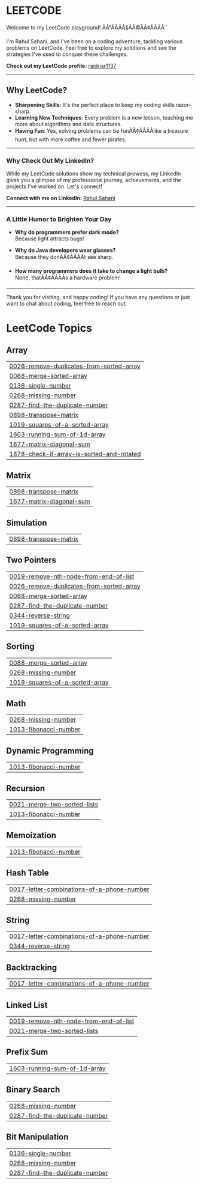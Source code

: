 # LEETCODE

Welcome to my LeetCode playground! ÃÂ°ÃÂÃÂ§ÃÂ©ÃÂ¢ÃÂÃÂ¨

I'm Rahul Sahani, and I've been on a coding adventure, tackling various problems on LeetCode. Feel free to explore my solutions and see the strategies I've used to conquer these challenges. 

**Check out my LeetCode profile:** [raidriar1137](https://leetcode.com/raidriar1137)

---

## Why LeetCode?
- **Sharpening Skills**: It's the perfect place to keep my coding skills razor-sharp.
- **Learning New Techniques**: Every problem is a new lesson, teaching me more about algorithms and data structures.
- **Having Fun**: Yes, solving problems can be funÃÂ¢ÃÂÃÂlike a treasure hunt, but with more coffee and fewer pirates.

---

### Why Check Out My LinkedIn?
While my LeetCode solutions show my technical prowess, my LinkedIn gives you a glimpse of my professional journey, achievements, and the projects I've worked on. Let's connect!

**Connect with me on LinkedIn:** [Rahul Sahani](https://www.linkedin.com/in/rahul-sahani-19068b276/)

---

### A Little Humor to Brighten Your Day

- **Why do programmers prefer dark mode?**  
  Because light attracts bugs!

- **Why do Java developers wear glasses?**  
  Because they donÃÂ¢ÃÂÃÂt see sharp.

- **How many programmers does it take to change a light bulb?**  
  None, thatÃÂ¢ÃÂÃÂs a hardware problem!

---

Thank you for visiting, and happy coding! If you have any questions or just want to chat about coding, feel free to reach out.


<!---LeetCode Topics Start-->
# LeetCode Topics
## Array
|  |
| ------- |
| [0026-remove-duplicates-from-sorted-array](https://github.com/rahulsahani1137/LeetCode-Solutions/tree/master/0026-remove-duplicates-from-sorted-array) |
| [0088-merge-sorted-array](https://github.com/rahulsahani1137/LeetCode-Solutions/tree/master/0088-merge-sorted-array) |
| [0136-single-number](https://github.com/rahulsahani1137/Leetcode-Solutions/tree/master/0136-single-number) |
| [0268-missing-number](https://github.com/rahulsahani1137/Leetcode-Solutions/tree/master/0268-missing-number) |
| [0287-find-the-duplicate-number](https://github.com/rahulsahani1137/Leetcode-Solutions/tree/master/0287-find-the-duplicate-number) |
| [0898-transpose-matrix](https://github.com/rahulsahani1137/LeetCode-Solutions/tree/master/0898-transpose-matrix) |
| [1019-squares-of-a-sorted-array](https://github.com/rahulsahani1137/LeetCode-Solutions/tree/master/1019-squares-of-a-sorted-array) |
| [1603-running-sum-of-1d-array](https://github.com/rahulsahani1137/Leetcode-Solutions/tree/master/1603-running-sum-of-1d-array) |
| [1677-matrix-diagonal-sum](https://github.com/rahulsahani1137/LeetCode-Solutions/tree/master/1677-matrix-diagonal-sum) |
| [1878-check-if-array-is-sorted-and-rotated](https://github.com/rahulsahani1137/LeetCode-Solutions/tree/master/1878-check-if-array-is-sorted-and-rotated) |
## Matrix
|  |
| ------- |
| [0898-transpose-matrix](https://github.com/rahulsahani1137/LeetCode-Solutions/tree/master/0898-transpose-matrix) |
| [1677-matrix-diagonal-sum](https://github.com/rahulsahani1137/LeetCode-Solutions/tree/master/1677-matrix-diagonal-sum) |
## Simulation
|  |
| ------- |
| [0898-transpose-matrix](https://github.com/rahulsahani1137/LeetCode-Solutions/tree/master/0898-transpose-matrix) |
## Two Pointers
|  |
| ------- |
| [0019-remove-nth-node-from-end-of-list](https://github.com/rahulsahani1137/LeetCode-Solutions/tree/master/0019-remove-nth-node-from-end-of-list) |
| [0026-remove-duplicates-from-sorted-array](https://github.com/rahulsahani1137/LeetCode-Solutions/tree/master/0026-remove-duplicates-from-sorted-array) |
| [0088-merge-sorted-array](https://github.com/rahulsahani1137/LeetCode-Solutions/tree/master/0088-merge-sorted-array) |
| [0287-find-the-duplicate-number](https://github.com/rahulsahani1137/Leetcode-Solutions/tree/master/0287-find-the-duplicate-number) |
| [0344-reverse-string](https://github.com/rahulsahani1137/Leetcode-Solutions/tree/master/0344-reverse-string) |
| [1019-squares-of-a-sorted-array](https://github.com/rahulsahani1137/LeetCode-Solutions/tree/master/1019-squares-of-a-sorted-array) |
## Sorting
|  |
| ------- |
| [0088-merge-sorted-array](https://github.com/rahulsahani1137/LeetCode-Solutions/tree/master/0088-merge-sorted-array) |
| [0268-missing-number](https://github.com/rahulsahani1137/Leetcode-Solutions/tree/master/0268-missing-number) |
| [1019-squares-of-a-sorted-array](https://github.com/rahulsahani1137/LeetCode-Solutions/tree/master/1019-squares-of-a-sorted-array) |
## Math
|  |
| ------- |
| [0268-missing-number](https://github.com/rahulsahani1137/Leetcode-Solutions/tree/master/0268-missing-number) |
| [1013-fibonacci-number](https://github.com/rahulsahani1137/LeetCode-Solutions/tree/master/1013-fibonacci-number) |
## Dynamic Programming
|  |
| ------- |
| [1013-fibonacci-number](https://github.com/rahulsahani1137/LeetCode-Solutions/tree/master/1013-fibonacci-number) |
## Recursion
|  |
| ------- |
| [0021-merge-two-sorted-lists](https://github.com/rahulsahani1137/LeetCode-Solutions/tree/master/0021-merge-two-sorted-lists) |
| [1013-fibonacci-number](https://github.com/rahulsahani1137/LeetCode-Solutions/tree/master/1013-fibonacci-number) |
## Memoization
|  |
| ------- |
| [1013-fibonacci-number](https://github.com/rahulsahani1137/LeetCode-Solutions/tree/master/1013-fibonacci-number) |
## Hash Table
|  |
| ------- |
| [0017-letter-combinations-of-a-phone-number](https://github.com/rahulsahani1137/LeetCode-Solutions/tree/master/0017-letter-combinations-of-a-phone-number) |
| [0268-missing-number](https://github.com/rahulsahani1137/Leetcode-Solutions/tree/master/0268-missing-number) |
## String
|  |
| ------- |
| [0017-letter-combinations-of-a-phone-number](https://github.com/rahulsahani1137/LeetCode-Solutions/tree/master/0017-letter-combinations-of-a-phone-number) |
| [0344-reverse-string](https://github.com/rahulsahani1137/Leetcode-Solutions/tree/master/0344-reverse-string) |
## Backtracking
|  |
| ------- |
| [0017-letter-combinations-of-a-phone-number](https://github.com/rahulsahani1137/LeetCode-Solutions/tree/master/0017-letter-combinations-of-a-phone-number) |
## Linked List
|  |
| ------- |
| [0019-remove-nth-node-from-end-of-list](https://github.com/rahulsahani1137/LeetCode-Solutions/tree/master/0019-remove-nth-node-from-end-of-list) |
| [0021-merge-two-sorted-lists](https://github.com/rahulsahani1137/LeetCode-Solutions/tree/master/0021-merge-two-sorted-lists) |
## Prefix Sum
|  |
| ------- |
| [1603-running-sum-of-1d-array](https://github.com/rahulsahani1137/Leetcode-Solutions/tree/master/1603-running-sum-of-1d-array) |
## Binary Search
|  |
| ------- |
| [0268-missing-number](https://github.com/rahulsahani1137/Leetcode-Solutions/tree/master/0268-missing-number) |
| [0287-find-the-duplicate-number](https://github.com/rahulsahani1137/Leetcode-Solutions/tree/master/0287-find-the-duplicate-number) |
## Bit Manipulation
|  |
| ------- |
| [0136-single-number](https://github.com/rahulsahani1137/Leetcode-Solutions/tree/master/0136-single-number) |
| [0268-missing-number](https://github.com/rahulsahani1137/Leetcode-Solutions/tree/master/0268-missing-number) |
| [0287-find-the-duplicate-number](https://github.com/rahulsahani1137/Leetcode-Solutions/tree/master/0287-find-the-duplicate-number) |
<!---LeetCode Topics End-->